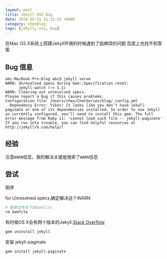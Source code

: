 ```yaml
---
layout: post
title: Jekyll OSX Bug
date: 2016-05-15 11:31:15 +0800
category: ChenBlog
tags: [jekyll, osx, bug]
---
```


在Mac OS X系统上搭建Jekyll环境的时候遇到了挺麻烦的问题
百度上也找不到答案

## Bug 信息

```
abc-MacBook-Pro:blog abc$ jekyll serve
WARN: Unresolved specs during Gem::Specification.reset:
      jekyll-watch (~> 1.1)
WARN: Clearing out unresolved specs.
Please report a bug if this causes problems.
Configuration file: /Users/chen/ChenSeries/blog/_config.yml
  Dependency Error: Yikes! It looks like you don't have jekyll-paginate or one of its dependencies installed. In order to use Jekyll as currently configured, you'll need to install this gem. The full error message from Ruby is: 'cannot load such file -- jekyll-paginate' If you run into trouble, you can find helpful resources at http://jekyllrb.com/help/!
```

## 经验

注意`WARN`信息，我的解决关键是搜索了`WARN`信息

## 尝试

倒序

for Unresolved specs,确定解决这个WARN

```bash
# 删除文件夹下的Gemfile
rm Gemfile
```

有时候OS X会有两个版本的Jekyll.[Stack Overflow](http://stackoverflow.com/questions/35401566/dont-have-jekyll-paginate-or-one-of-its-dependencies-installed/35571166)

```bash
gem uninstall jekyll
```

安装 jekyll-paginate

```bash
gem install jekyll-paginate
```
